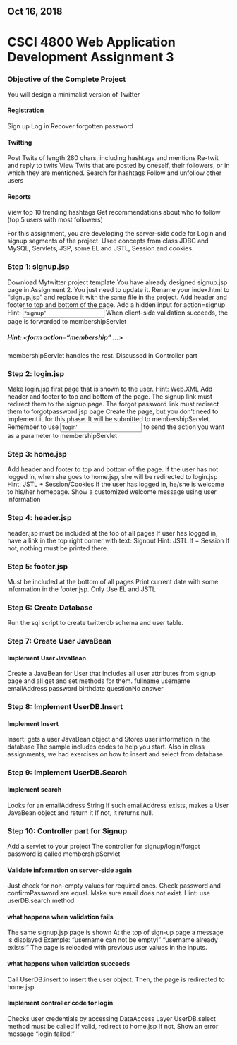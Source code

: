 ## Oct 16, 2018
# CSCI 4800 Web Application Development Assignment 3

### Objective of the Complete Project
You will design a minimalist version of Twitter 

#### Registration
Sign up
Log in
Recover forgotten password

#### Twitting
Post Twits of length 280 chars, including hashtags and mentions
Re-twit and reply to twits
View Twits that are posted by oneself, their followers, or in which they are mentioned.
Search for hashtags
Follow and unfollow other users
#### Reports
View top 10 trending hashtags
Get recommendations about who to follow (top 5 users with most followers)

For this assignment, you are developing the server-side code for
Login and signup segments of the project.
Used concepts from class
JDBC and MySQL, Servlets, JSP, some EL and JSTL, Session and cookies.

### Step 1: signup.jsp 
Download Mytwitter project template
You have already designed signup.jsp page in Assignment 2.
You just need to update it.
Rename your index.html to “signup.jsp” and replace it with the same file in the project.
Add header and footer to top and bottom of the page.
Add a hidden input for action=signup
Hint: <input type=“hidden” name=“action” value=“signup”>
When client-side validation succeeds, the page is forwarded to membershipServlet
##### Hint: <form action=“membership” …>
membershipServlet handles the rest.
Discussed in Controller part

### Step 2: login.jsp 
Make login.jsp first page that is shown to the user.
Hint: Web.XML
Add header and footer to top and bottom of the page.
The signup link must redirect them to the signup page.
The forgot password link must redirect them to forgotpassword.jsp page
Create the page, but you don’t need to implement it for this phase.
It will be submitted to membershipServlet.
Remember to use <input type=‘hidden’ name=“action” value=‘login’> to send the action you want as a parameter to membershipServlet

### Step 3: home.jsp 
Add header and footer to top and bottom of the page.
If the user has not logged in, when she goes to home.jsp, she will be redirected to login.jsp
Hint: JSTL + Session/Cookies
If the user has logged in, he/she is welcome to his/her homepage. 
Show a customized welcome message using user information

### Step 4: header.jsp 
header.jsp must be included at the top of all pages
If user has logged in, have a link in the top right corner with text: 
Signout
Hint: JSTL If + Session
If not, nothing must be printed there.

### Step 5: footer.jsp 
Must be included at the bottom of all pages
Print current date with some information in the footer.jsp.
Only Use EL and JSTL

### Step 6: Create Database 
Run the sql script to create twitterdb schema and user table.

### Step 7: Create User JavaBean 
#### Implement User JavaBean
Create a JavaBean for User that includes all user attributes from signup page and all get and set methods for them.
fullname
username
emailAddress
password
birthdate
questionNo
answer

### Step 8: Implement UserDB.Insert 
#### Implement Insert
Insert: gets a user JavaBean object and Stores user information in the database
The sample includes codes to help you start. Also in class assignments, we had exercises on how to insert and select from database.

### Step 9: Implement UserDB.Search 
#### Implement search
Looks for an emailAddress String 
If such emailAddress exists, makes a User JavaBean object and return it
If not, it returns null.

### Step 10: Controller part for Signup 
Add a servlet to your project
The controller for signup/login/forgot password is called  membershipServlet

#### Validate information on server-side again
Just check for non-empty values for required ones.
Check password and confirmPassword are equal.
Make sure email does not exist. 
Hint: use userDB.search method

#### what happens when validation fails 
The same signup.jsp page is shown
At the top of sign-up page a message is displayed
Example: “username can not be empty!”
“username already exists!”
The page is reloaded with previous user values in the inputs.
#### what happens when validation succeeds
Call UserDB.insert to insert the user object.
Then, the page is redirected to home.jsp

#### Implement controller code for login
Checks user credentials by accessing DataAccess Layer
UserDB.select method must be called
If valid, redirect to home.jsp
If not, Show an error message “login failed!”


